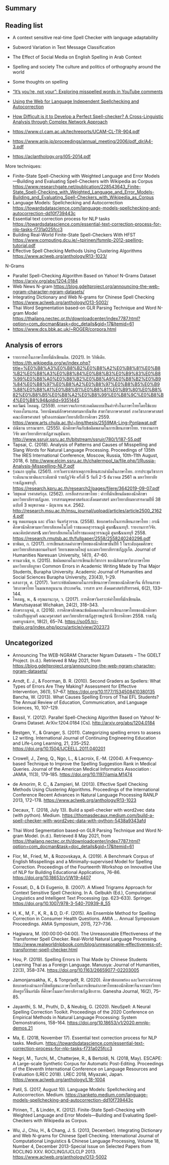 ## Summary

## Reading list

* A context sensitive real-time Spell Checker with language adaptability 
* Subword Variation in Text Message Classification
* The Effect of Social Media on English Spelling in Arab Context 
* Spelling and society The culture and politics of orthography around the world
* Some thoughts on spelling

* [“It’s you’re, not your”: Exploring misspelled words in YouTube comments](https://varieng.helsinki.fi/series/volumes/15/harris_hiltunen/)

* [Using the Web for Language Independent Spellchecking and Autocorrection](http://static.googleusercontent.com/media/research.google.com/en/us/pubs/archive/36180.pdf)

* [How Difficult is it to Develop a Perfect Spell-checker? A Cross-Linguistic Analysis through Complex Network Approach](https://aclanthology.org/W07-0212/)

* https://www.cl.cam.ac.uk/techreports/UCAM-CL-TR-904.pdf
* https://www.anlp.jp/proceedings/annual_meeting/2006/pdf_dir/A4-3.pdf
* https://aclanthology.org/I05-2014.pdf


More techniques:
- Finite-State Spell-Checking with Weighted Language and Error Models—Building and Evaluating Spell-Checkers with Wikipedia as Corpus https://www.researchgate.net/publication/228543643_Finite-State_Spell-Checking_with_Weighted_Language_and_Error_Models-Building_and_Evaluating_Spell-Checkers_with_Wikipedia_as_Corpus
- Language Models: Spellchecking and Autocorrection https://towardsdatascience.com/language-models-spellchecking-and-autocorrection-dd10f739443c
- Essential text correction process for NLP tasks https://towardsdatascience.com/essential-text-correction-process-for-nlp-tasks-f731a025fcc3
- Building Real-World Finite-State Spell-Checkers With HFST https://www.computing.dcu.ie/~tpirinen/fsmnlp-2012-spelling-tutorial.pdf
- Effective Spell Checking Methods Using Clustering Algorithms https://www.aclweb.org/anthology/R13-1023/


N-Grams
- Parallel Spell-Checking Algorithm Based on Yahoo! N-Grams Dataset https://arxiv.org/abs/1204.0184
- Web News N-gram https://blog.gdeltproject.org/announcing-the-web-ngram-character-ngram-datasets/
- Integrating Dictionary and Web N-grams for Chinese Spell Checking https://www.aclweb.org/anthology/O13-5002/
- Thai Word Segmentation based-on GLR Parsing Technique and Word N-gram Model https://thailang.nectec.or.th/downloadcenter/index7787.html?option=com_docman&task=doc_details&gid=17&Itemid=61
- https://www.dcs.bbk.ac.uk/~ROGER/corpora.html 



## Analysis of errors
- รายการคำในภาษาไทยที่มักเขียนผิด. (2021). In วิกิพีเดีย. https://th.wikipedia.org/w/index.php?title=%E0%B8%A3%E0%B8%B2%E0%B8%A2%E0%B8%81%E0%B8%B2%E0%B8%A3%E0%B8%84%E0%B8%B3%E0%B9%83%E0%B8%99%E0%B8%A0%E0%B8%B2%E0%B8%A9%E0%B8%B2%E0%B9%84%E0%B8%97%E0%B8%A2%E0%B8%97%E0%B8%B5%E0%B9%88%E0%B8%A1%E0%B8%B1%E0%B8%81%E0%B9%80%E0%B8%82%E0%B8%B5%E0%B8%A2%E0%B8%99%E0%B8%9C%E0%B8%B4%E0%B8%94&oldid=9351445
- พลวัฒน์ ไหลมนู. (2559). การตรวจแก้การสะกดผิดแบบเป็นคำจริงในภาษาไทยโดยใช้แบบจำลองไตรแกรม. วิทยานิพนธ์อักษรศาสตรมหาบัณฑิต สาขาวิชาภาษาศาสตร์ ภาควิชาภาษาศาสตร์ คณะอักษรศาสตร์ จุฬาลงกรณ์มหาวิทยาลัยปีการศึกษา 2559. https://www.arts.chula.ac.th/~ling/thesis/2559MA-Ling-Ponlawat.pdf
- ปณิธาน บรรณาธรร. (2555). นักศึกษาจีนกับข้อผิดพลาดในการเขียนภาษาไทย. รายงานการวิจัย  มหาวิทยาลัยราชภัฏสวนสุนันทา. http://www.ssruir.ssru.ac.th/bitstream/ssruir/780/1/187-55.pdf
- Tapsai, C. (2018). Analysis of Patterns and Causes of Misspelling and Slang Words for Natural Language Processing. Proceedings of 135th The IRES International Conference, Moscow, Russia, 10th-11th August, 2018, 6. http://www.elcim.ssru.ac.th/chalermpol_ta/file.php/1/Russia-Analysis-Misspelling-NLP.pdf
- รุ่งณภา บุญยิ้ม. (2561). การวิเคราะห์สาเหตุการเขียนสะกดำผิดในภาษาไทย. การประชุมวิชาการระดับนานาชาติและระดับชาติ ราชภัฏวิจัย ครั้งที่ 5 วันที่  2-5 ธันวาคม 2561 ณ มหาวิทยาลัยราชภัฏเพชรบุรี.  https://research.kpru.ac.th/research2/pages/filere/3642019-09-07.pdf 
- วิชชุพงศ์ วรศาสตร์กุล. (2562). การสื่อสารภาษาไทย : คำาที่มักเขียนผิดของนักศึกษามหาวิทยาลัยราชภัฏเลย. วารสารมนุษยศาสตร์และสังคมศาสตร์ มหาวิทยาลัยมหาสารคามปีที่ 38 ฉบับที่ 3 พฤษภาคม - มิถุนายน พ.ศ. 2562. http://research.msu.ac.th/msu_journal/upload/articles/article2500_21624.pdf
- ธนู ทดแทนคุณ  และ ปวีณา จันทร์สุวรรณ. (2558). ข้อบกพร่องในการเขียนภาษาไทย : กรณีศึกษานักศึกษามหาวิทยาลัยเทคโนโลยี ราชมงคลสุวรรณภูมิ ศูนย&นนทบุรี. รายงานการวิจัย. คณะศิลปศาสตร& มหาวิทยาลัยเทคโนโลยีราชมงคลสุวรรณภูมิ ศูนย&นนทบุรี 2558. https://research.rmutsb.ac.th/fullpaper/2558/2558240240296.pdf 
- ชาพิมล, ก. (2017). การเขียนสะกดคำภาษาไทยของนักศึกษาชั้นปีที่ 1 ในระดับอุดมศึกษา: มหาวิทยาลัยสงขลานครินทร์ วิทยาเขตหาดใหญ่ และมหาวิทยาลัยราชภัฏภูเก็ต. Journal of Humanities Naresuan University, 14(1), 47–60.
- ทานตวณิช, ท. (2015). ข้อผิดพลาดในการเขียนเชิงวิชาการ ของนิสิตสาขาวิชาภาษาไทย มหาวิทยาลัยบูรพา Common Errors in Academic Writing Made by Thai Major Students, Burapha University. Academic Journal of Humanities and Social Sciences Burapha University, 23(43), 1–29.
- แสงอาวุธ, ศ. (2017). วิเคราะห์ข้อผิดพลาดในการเขียนภาษาไทยของนักศึกษาจีน ที่เรียนสาขาวิชาภาษาไทย ในมณฑลยูนนาน ประเทศจีน. วารสาร มจร สังคมศาสตร์ปริทรรศน์, 6(2), 133–144.
- ไหลมนู, พ., & อรุณมานะกุล, ว. (2017). การศึกษาวิเคราะห์คำไทยที่มักเขียนผิด. Manutsayasat Wichakan, 24(2), 318–343.
- อักษรกาญจน์, ส. (2016). การศึกษาลักษณะข้อผิดพลาดในการเขียนภาษาไทยของนักศึกษา ระดับปริญญาตรี คณะครุศาสตร์ มหาวิทยาลัยราชภัฏสุราษฎร์ธานี ปีการศึกษา 2558. ราชภัฏเพชรบูรณ์สาร, 18(2), 65–74. https://so05.tci-thaijo.org/index.php/jpcru/article/view/202373

## Uncategorized

- Announcing The WEB-NGRAM Character Ngram Datasets – The GDELT Project. (n.d.). Retrieved 8 May 2021, from https://blog.gdeltproject.org/announcing-the-web-ngram-character-ngram-datasets/
- Arndt, E. J., & Foorman, B. R. (2010). Second Graders as Spellers: What Types of Errors Are They Making? Assessment for Effective Intervention, 36(1), 57–67. https://doi.org/10.1177/1534508410380135
Bancha, W. (2013). What Causes Spelling Errors of Thai EFL Students? The Annual Review of Education, Communication, and Language Sciences, 10, 107–129.
- Bassil, Y. (2012). Parallel Spell-Checking Algorithm Based on Yahoo! N-Grams Dataset. ArXiv:1204.0184 [Cs]. http://arxiv.org/abs/1204.0184
- Bestgen, Y., & Granger, S. (2011). Categorizing spelling errors to assess L2 writing. International Journal of Continuing Engineering Education and Life-Long Learning, 21, 235–252. https://doi.org/10.1504/IJCEELL.2011.040201

- Crowell, J., Zeng, Q., Ngo, L., & Lacroix, E.-M. (2004). A Frequency-based Technique to Improve the Spelling Suggestion Rank in Medical Queries. Journal of the American Medical Informatics Association : JAMIA, 11(3), 179–185. https://doi.org/10.1197/jamia.M1474
- de Amorim, R. C., & Zampieri, M. (2013). Effective Spell Checking Methods Using Clustering Algorithms. Proceedings of the International Conference Recent Advances in Natural Language Processing RANLP 2013, 172–178. https://www.aclweb.org/anthology/R13-1023
- Decaux, T. (2018, July 13). Build a spell-checker with word2vec data (with python). Medium. https://thomasdecaux.medium.com/build-a-spell-checker-with-word2vec-data-with-python-5438a9343afd
- Thai Word Segmentation based-on GLR Parsing Technique and Word N-gram Model. (n.d.). Retrieved 8 May 2021, from https://thailang.nectec.or.th/downloadcenter/index7787.html?option=com_docman&task=doc_details&gid=17&Itemid=61
- Flor, M., Fried, M., & Rozovskaya, A. (2019). A Benchmark Corpus of English Misspellings and a Minimally-supervised Model for Spelling Correction. Proceedings of the Fourteenth Workshop on Innovative Use of NLP for Building Educational Applications, 76–86. https://doi.org/10.18653/v1/W19-4407
- Fossati, D., & Di Eugenio, B. (2007). A Mixed Trigrams Approach for Context Sensitive Spell Checking. In A. Gelbukh (Ed.), Computational Linguistics and Intelligent Text Processing (pp. 623–633). Springer. https://doi.org/10.1007/978-3-540-70939-8_55

- H, K., M, F., K, R., & D, D.-F. (2015). An Ensemble Method for Spelling Correction in Consumer Health Questions. AMIA ... Annual Symposium Proceedings. AMIA Symposium, 2015, 727–736.

- Hagiwara, M. (00:00:00-04:00). The Unreasonable Effectiveness of the Transformer Spell Checker. Real-World Natural Language Processing. http://www.realworldnlpbook.com/blog/unreasonable-effectiveness-of-transformer-spell-checker.html

- Hou, P. (2019). Spelling Errors in Thai Made by Chinese Students Learning Thai as a Foreign Language. Manusya: Journal of Humanities, 22(3), 358–374. https://doi.org/10.1163/26659077-02203005


- Jamonjansakha, K., & Tonpradit, R. (2020). ศึกษาข้อบกพร่อง และวิเคราะห์สาเหตุข้อบกพร่องด้านการใช้พยัญชนะภาษาไทยในการเขียนคำภาษาไทยของนักศึกษาจีนจากมหาวิทยาลัยครูยวี่ซีนอร์มัล ที่ศึกษาในมหาวิทยาลัยราชภัฏเชียงราย. Ganesha Journal, 16(2), 75–85.
- Jayanthi, S. M., Pruthi, D., & Neubig, G. (2020). NeuSpell: A Neural Spelling Correction Toolkit. Proceedings of the 2020 Conference on Empirical Methods in Natural Language Processing: System Demonstrations, 158–164. https://doi.org/10.18653/v1/2020.emnlp-demos.21
- Ma, E. (2018, November 17). Essential text correction process for NLP tasks. Medium. https://towardsdatascience.com/essential-text-correction-process-for-nlp-tasks-f731a025fcc3
- Negri, M., Turchi, M., Chatterjee, R., & Bertoldi, N. (2018, May). ESCAPE: A Large-scale Synthetic Corpus for Automatic Post-Editing. Proceedings of the Eleventh International Conference on Language Resources and Evaluation (LREC 2018). LREC 2018, Miyazaki, Japan. https://www.aclweb.org/anthology/L18-1004
- Patil, S. (2017, August 10). Language Models: Spellchecking and Autocorrection. Medium. https://sanketp.medium.com/language-models-spellchecking-and-autocorrection-dd10f739443c

- Pirinen, T., & Lindén, K. (2012). Finite-State Spell-Checking with Weighted Language and Error Models—Building and Evaluating Spell-Checkers with Wikipedia as Corpus.


- Wu, J., Chiu, H., & Chang, J. S. (2013, December). Integrating Dictionary and Web N-grams for Chinese Spell Checking. International Journal of Computational Linguistics & Chinese Language Processing, Volume 18, Number 4, December 2013-Special Issue on Selected Papers from ROCLING XXV. ROCLING/IJCLCLP 2013. https://www.aclweb.org/anthology/O13-5002
